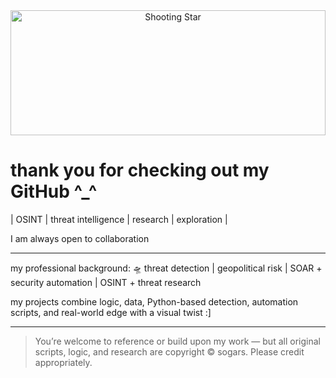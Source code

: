 <div align="center">
  <img src="https://i.imgur.com/Qu6djHE.gif" alt="Shooting Star" width="100%" height="200">
</div>

# thank you for checking out my GitHub ^_^
| OSINT | threat intelligence | research | exploration | 

I am always open to collaboration
____
my professional background: 🛸 threat detection  | geopolitical risk | SOAR + security automation | OSINT + threat research

my projects combine logic, data, Python-based detection, automation scripts, and real-world edge with a visual twist :]

---

> You’re welcome to reference or build upon my work — but all original scripts, logic, and research are copyright © sogars. Please credit appropriately.
